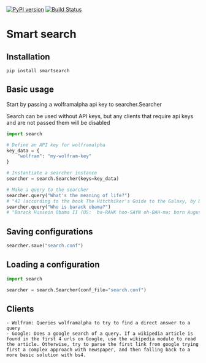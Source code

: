 [![PyPI version](https://badge.fury.io/py/smartsearch.svg)](https://badge.fury.io/py/smartsearch)  [![Build Status](https://travis-ci.org/ironman5366/smartsearch.svg?branch=master)](https://travis-ci.org/ironman5366/smartsearch)
# Smart search
## Installation
`pip install smartsearch`
## Basic usage
Start by passing a wolframalpha api key to searcher.Searcher

Search can be used without API keys, but any clients that require api keys and are not passed them will be disabled
```python
import search

# Define an API key for wolframalpha
key_data = {
    "wolfram": "my-wolfram-key"
}

# Instantiate a searcher instance
searcher = search.Searcher(keys=key_data)

# Make a query to the searcher
searcher.query("What's the meaning of life?")
# "42 (according to the book The Hitchhiker's Guide to the Galaxy, by Douglas Adams)"
searcher.query("Who is barack obama?")
# "Barack Hussein Obama II (US:  bə-RAHK hoo-SAYN oh-BAH-mə; born August 4, 1961) is an American politician who served as the 44th President of the United States from 2009 to 2017. He is the first African American to have served as president. (https://en.wikipedia.org/wiki/Barack_Obama)"
```

## Saving configurations
```python
searcher.save("search.conf")
```

## Loading a configuration
```python
import search

searcher = search.Searcher(conf_file="search.conf")
```

## Clients
    - Wolfram: Queries wolframalpha to try to find a direct answer to a query
    - Google: Does a google search of a query. If a wikipedia article is found in the first 4 urls on Google, use the wikipedia module to read the article. Otherwise, try to parse the first link from google trying first a complex approach with newspaper, and then falling back to a more basic solution with bs4.
